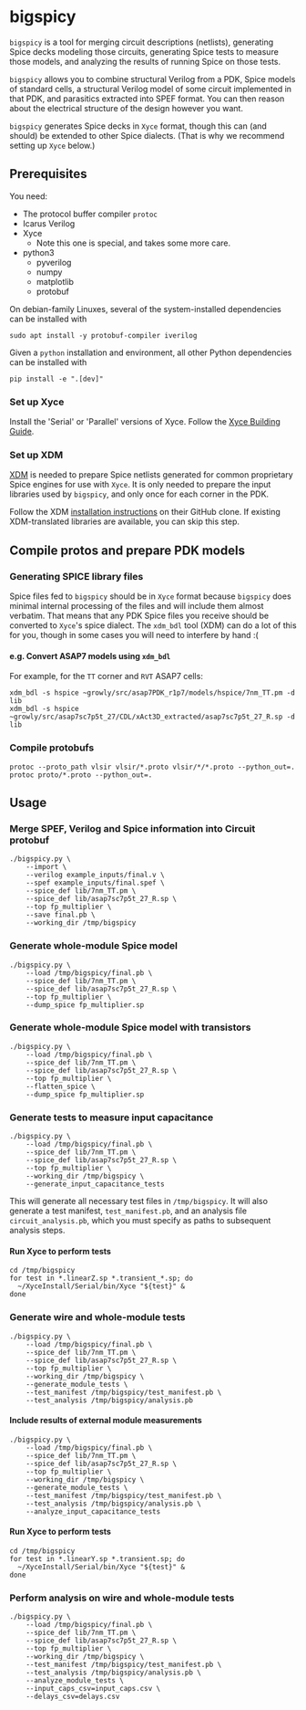 # bigspicy

`bigspicy` is a tool for merging circuit descriptions (netlists), generating
Spice decks modeling those circuits, generating Spice tests to measure those
models, and analyzing the results of running Spice on those tests.

`bigspicy` allows you to combine structural Verilog from a PDK, Spice models of
standard cells, a structural Verilog model of some circuit implemented in that
PDK, and parasitics extracted into SPEF format. You can then reason about the
electrical structure of the design however you want.

`bigspicy` generates Spice decks in `Xyce` format, though this can (and should)
be extended to other Spice dialects. (That is why we recommend setting up
`Xyce` below.) 

## Prerequisites
You need:
- The protocol buffer compiler `protoc` 
- Icarus Verilog
- Xyce
  - Note this one is special, and takes some more care. 
- python3
  - pyverilog
  - numpy
  - matplotlib
  - protobuf

On debian-family Linuxes, several of the system-installed dependencies can be installed with  

```
sudo apt install -y protobuf-compiler iverilog
```

Given a `python` installation and environment, all other Python dependencies can be installed with  

```
pip install -e ".[dev]"
```

### Set up Xyce

Install the 'Serial' or 'Parallel' versions of Xyce. Follow the
[Xyce Building Guide](https://xyce.sandia.gov/documentation/BuildingGuide.html).

### Set up XDM

[XDM](https://github.com/Xyce/XDM) is needed to prepare Spice netlists generated for common proprietary Spice
engines for use with `Xyce`. It is only needed to prepare the input libraries used
by `bigspicy`, and only once for each corner in the PDK.

Follow the XDM [installation instructions](https://github.com/Xyce/XDM) on their
GitHub clone. If existing XDM-translated libraries are available, you can skip
this step.

## Compile protos and prepare PDK models

### Generating SPICE library files

Spice files fed to `bigspicy` should be in `Xyce` format because `bigspicy` does
minimal internal processing of the files and will include them almost verbatim.
That means that any PDK Spice files you receive should be converted to `Xyce`'s
spice dialect. The `xdm_bdl` tool (XDM) can do a lot of this for you, though
in some cases you will need to interfere by hand :(

#### e.g. Convert ASAP7 models using `xdm_bdl`

For example, for the `TT` corner and `RVT` ASAP7 cells:
```
xdm_bdl -s hspice ~growly/src/asap7PDK_r1p7/models/hspice/7nm_TT.pm -d lib
xdm_bdl -s hspice ~growly/src/asap7sc7p5t_27/CDL/xAct3D_extracted/asap7sc7p5t_27_R.sp -d lib
```

### Compile protobufs

```
protoc --proto_path vlsir vlsir/*.proto vlsir/*/*.proto --python_out=.
protoc proto/*.proto --python_out=.
```

## Usage


### Merge SPEF, Verilog and Spice information into Circuit protobuf

```
./bigspicy.py \
    --import \
    --verilog example_inputs/final.v \
    --spef example_inputs/final.spef \
    --spice_def lib/7nm_TT.pm \
    --spice_def lib/asap7sc7p5t_27_R.sp \
    --top fp_multiplier \
    --save final.pb \
    --working_dir /tmp/bigspicy
```

### Generate whole-module Spice model

```
./bigspicy.py \
    --load /tmp/bigspicy/final.pb \
    --spice_def lib/7nm_TT.pm \
    --spice_def lib/asap7sc7p5t_27_R.sp \
    --top fp_multiplier \
    --dump_spice fp_multiplier.sp
```

### Generate whole-module Spice model with transistors

```
./bigspicy.py \
    --load /tmp/bigspicy/final.pb \
    --spice_def lib/7nm_TT.pm \
    --spice_def lib/asap7sc7p5t_27_R.sp \
    --top fp_multiplier \
    --flatten_spice \
    --dump_spice fp_multiplier.sp
```

### Generate tests to measure input capacitance

```
./bigspicy.py \
    --load /tmp/bigspicy/final.pb \
    --spice_def lib/7nm_TT.pm \
    --spice_def lib/asap7sc7p5t_27_R.sp \
    --top fp_multiplier \
    --working_dir /tmp/bigspicy \
    --generate_input_capacitance_tests
```

This will generate all necessary test files in `/tmp/bigspicy`. It will also generate a test manifest, `test_manifest.pb`, and an analysis file `circuit_analysis.pb`, which you must specify as paths to subsequent analysis steps.

#### Run Xyce to perform tests

```
cd /tmp/bigspicy
for test in *.linearZ.sp *.transient_*.sp; do
  ~/XyceInstall/Serial/bin/Xyce "${test}" &
done
```

### Generate wire and whole-module tests

```
./bigspicy.py \
    --load /tmp/bigspicy/final.pb \
    --spice_def lib/7nm_TT.pm \
    --spice_def lib/asap7sc7p5t_27_R.sp \
    --top fp_multiplier \
    --working_dir /tmp/bigspicy \
    --generate_module_tests \
    --test_manifest /tmp/bigspicy/test_manifest.pb \
    --test_analysis /tmp/bigspicy/analysis.pb
```

#### Include results of external module measurements

```
./bigspicy.py \
    --load /tmp/bigspicy/final.pb \
    --spice_def lib/7nm_TT.pm \
    --spice_def lib/asap7sc7p5t_27_R.sp \
    --top fp_multiplier \
    --working_dir /tmp/bigspicy \
    --generate_module_tests \
    --test_manifest /tmp/bigspicy/test_manifest.pb \
    --test_analysis /tmp/bigspicy/analysis.pb \
    --analyze_input_capacitance_tests
```

#### Run Xyce to perform tests

```
cd /tmp/bigspicy
for test in *.linearY.sp *.transient.sp; do
  ~/XyceInstall/Serial/bin/Xyce "${test}" &
done
```

### Perform analysis on wire and whole-module tests

```
./bigspicy.py \
    --load /tmp/bigspicy/final.pb \
    --spice_def lib/7nm_TT.pm \
    --spice_def lib/asap7sc7p5t_27_R.sp \
    --top fp_multiplier \
    --working_dir /tmp/bigspicy \
    --test_manifest /tmp/bigspicy/test_manifest.pb \
    --test_analysis /tmp/bigspicy/analysis.pb \
    --analyze_module_tests \
    --input_caps_csv=input_caps.csv \
    --delays_csv=delays.csv
```
